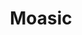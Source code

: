---
title: "Moasic"
description: "Mosaic shader"
pubDate: "2022-01-01"
updateDate: "2022-01-01"
heroImage: './assets/13.png'
shader:
    src: "square/mosaic.frag"
---
